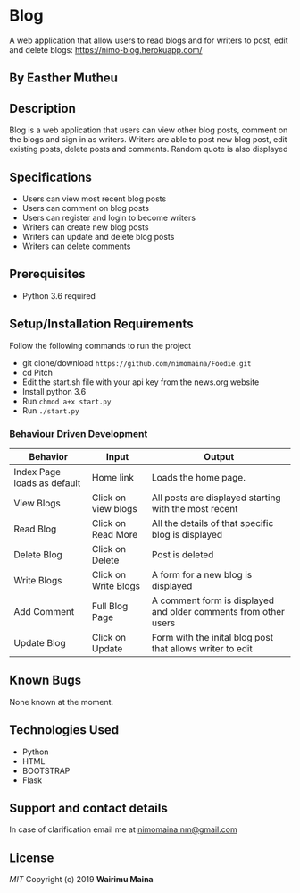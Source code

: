 # Blog
A web application that allow users to read blogs and for writers to post, edit and delete blogs:
https://nimo-blog.herokuapp.com/
## By Easther Mutheu

## Description
Blog is a web application that users can view other blog posts, comment on the blogs and sign in as writers. Writers are able to post new blog post, edit existing posts, delete posts and comments. Random quote is also displayed 

## Specifications
* Users can view most recent blog posts
* Users can comment on blog posts
* Users can register and login to become writers
* Writers can create new blog posts
* Writers can update and delete blog posts
* Writers can delete comments

## Prerequisites
* Python 3.6 required

## Setup/Installation Requirements
Follow the following commands to run the project
* git clone/download ```https://github.com/nimomaina/Foodie.git```
* cd Pitch
* Edit the start.sh file with your api key from the news.org website
* Install python 3.6
* Run ```chmod a+x start.py```
* Run ```./start.py```

### Behaviour Driven Development
| Behavior            | Input                         | Output                        |
| ------------------- | ----------------------------- | ----------------------------- |
| Index Page loads as default | Home link | Loads the home page. |
| View Blogs| Click on view blogs | All posts are displayed starting with the most recent|
| Read Blog | Click on Read More| All the details of that specific blog is displayed|
| Delete Blog | Click on Delete | Post is deleted|
| Write Blogs| Click on Write Blogs| A form for a new blog is displayed|
| Add Comment| Full Blog Page| A comment form is displayed and older comments from other users|
| Update Blog | Click on Update | Form with the inital blog post that allows writer to edit|




## Known Bugs
None known at the moment.

## Technologies Used
* Python
* HTML
* BOOTSTRAP
* Flask

## Support and contact details
In case of clarification email me at nimomaina.nm@gmail.com

## License
*MIT*
Copyright (c) 2019 **Wairimu Maina**